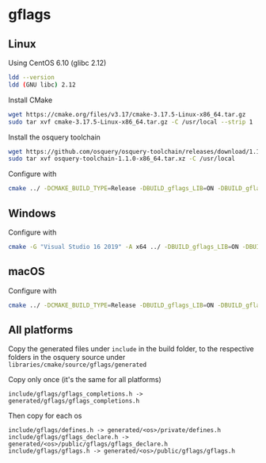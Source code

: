 # gflags

## Linux

Using CentOS 6.10 (glibc 2.12)

```sh
ldd --version
ldd (GNU libc) 2.12
```

Install CMake

```sh
wget https://cmake.org/files/v3.17/cmake-3.17.5-Linux-x86_64.tar.gz
sudo tar xvf cmake-3.17.5-Linux-x86_64.tar.gz -C /usr/local --strip 1
```

Install the osquery toolchain

```sh
wget https://github.com/osquery/osquery-toolchain/releases/download/1.1.0/osquery-toolchain-1.1.0-x86_64.tar.xz
sudo tar xvf osquery-toolchain-1.1.0-x86_64.tar.xz -C /usr/local
```

Configure with
```sh
cmake ../ -DCMAKE_BUILD_TYPE=Release -DBUILD_gflags_LIB=ON -DBUILD_gflags_nothreads_LIB=OFF -DGFLAGS_NAMESPACE=gflags -DCMAKE_SYSROOT=/usr/local/osquery-toolchain -DCMAKE_CXX_COMPILER=/usr/local/osquery-toolchain/usr/bin/clang++
```


## Windows

Configure with
```sh
cmake -G "Visual Studio 16 2019" -A x64 ../ -DBUILD_gflags_LIB=ON -DBUILD_gflags_nothreads_LIB=OFF -DGFLAGS_NAMESPACE=gflags
```


## macOS

Configure with
```sh
cmake ../ -DCMAKE_BUILD_TYPE=Release -DBUILD_gflags_LIB=ON -DBUILD_gflags_nothreads_LIB=OFF -DGFLAGS_NAMESPACE=gflags
```


## All platforms
Copy the generated files under `include` in the build folder, to the respective folders in the osquery source under `libraries/cmake/source/gflags/generated`

Copy only once (it's the same for all platforms)
```
include/gflags/gflags_completions.h -> generated/gflags/gflags_completions.h
```

Then copy for each os
```
include/gflags/defines.h -> generated/<os>/private/defines.h
include/gflags/gflags_declare.h -> generated/<os>/public/gflags/gflags_declare.h
include/gflags/gflags.h -> generated/<os>/public/gflags/gflags.h
```